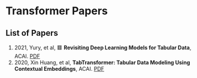 # Transformer Papers
## List of Papers
1. 2021, Yury, et al,  🟥 **Revisiting Deep Learning Models for Tabular Data**, ACAI. <a href="PD_Papers/Transformer-PD/Transformer
/2021_Yorish et al_NeuroIPS_Revisiting Deep Learning Models for Tabular Data.pdf">PDF</a>
2. 2020, Xin Huang, et al, **TabTransformer: Tabular Data Modeling Using Contextual Embeddings**, ACAI. <a href="PD_Papers/Transformer-PD/Transformer
/2020_arXiv_TabTransformer_Tabular_Data_Modeling_Using_Context.pdf">PDF</a>
